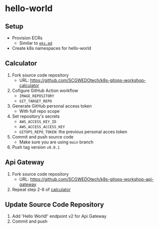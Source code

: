# hello-world

## Setup

- Provision ECRs
  - Similar to [`eks.md`](eks.md)
- Create k8s namespaces for hello-world

## Calculator

1. Fork source code repository
   - URL: <https://github.com/SCGWEDOtech/k8s-gitops-workshop-calculator>
2. Cofigure GitHub Action workflow
   - `IMAGE_REPOSITORY`
   - `GIT_TARGET_REPO`
3. Generate GitHub personal access token
   - With full repo scope
4. Set repository's secrets
   - `AWS_ACCESS_KEY_ID`
   - `AWS_ACCESS_ACCESS_KEY`
   - `GITOPS_REPO_TOKEN`: the previous personal acces token
5. Commit and push source code
   - Make sure you are using `main` branch
6. Push tag version `v0.0.1`

## Api Gateway

1. Fork source code repository
   - URL: <https://github.com/SCGWEDOtech/k8s-gitops-workshop-api-gateway>
2. Repeat step 2-6 of [calculator](#calculator)

## Update Source Code Repository

1. Add 'Hello World!' endpoint v2 for Api Gateway
2. Commit and push
